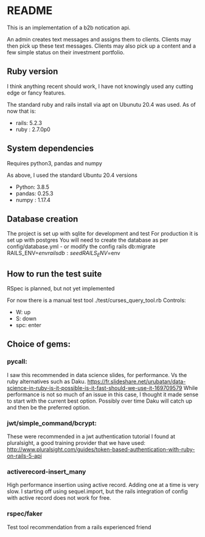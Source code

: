 # README

This is an implementation of a b2b notication api.

An admin creates text messages and assigns them to clients.
Clients may then pick up these text messages.
Clients may also pick up a content and a few simple status on their investment portfolio.

## Ruby version
I think anything recent should work, I have not knowingly used any cutting edge or fancy features.

The standard ruby and rails install via apt on Ubunutu 20.4 was used.
As of now that is:  
  * rails: 5.2.3  
  * ruby : 2.7.0p0  

## System dependencies
Requires python3, pandas and numpy

As above, I used the standard Ubuntu 20.4 versions  
  * Python: 3.8.5  
  * pandas: 0.25.3  
  * numpy : 1.17.4  

## Database creation
The project is set up with sqlite for development and test
For production it is set up with postgres
You will need to create the database as per config/database.yml - or modify the config
rails db:migrate RAILS_ENV=$env
rails db:seed RAILS_ENV=$env

## How to run the test suite
RSpec is planned, but not yet implemented

For now there is a manual test tool
./test/curses_query_tool.rb
Controls:  
  *   W:   up  
  *   S:   down  
  *   spc: enter  

## Choice of gems:
### pycall:
I saw this recommended in data science slides, for performance. Vs the ruby alternatives such as Daku.
https://fr.slideshare.net/urubatan/data-science-in-ruby-is-it-possible-is-it-fast-should-we-use-it-169709579
While performance is not so much of an issue in this case, I thought it made sense to start with the current best option.
Possibly over time Daku will catch up and then be the preferred option.

### jwt/simple_command/bcrypt:
These were recommended in a jwt authentication tutorial I found at pluralsight, a good training provider that we have used:
http://www.pluralsight.com/guides/token-based-authentication-with-ruby-on-rails-5-api

### activerecord-insert_many
High performance insertion using active record. Adding one at a time is very slow. 
I starting off using sequel.import, but the rails integration of config with active record does not work for free.

### rspec/faker
Test tool recommendation from a rails experienced friend

